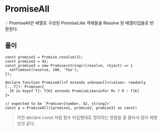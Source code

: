# PromiseAll

<aside>
💡 PromiseAll은 배열로 구성된 PromiseLike 객체들을  Resolve 된 배열타입들로 반환한다.

</aside>

## 풀이

```tsx
const promise1 = Promise.resolve(3);
const promise2 = 42;
const promise3 = new Promise<string>((resolve, reject) => {
  setTimeout(resolve, 100, 'foo');
});

declare function PromiseAll<T extends unknown[]>(values: readonly [...T]): Promise<{
  [K in keyof T]: T[K] extends PromiseLike<infer R> ? R : T[K]
}>

// expected to be `Promise<[number, 42, string]>`
const p = PromiseAll([promise1, promise2, promise3] as const)
```

> 이전 declare const 처럼 함수 타입형태로 정의하는 방법을 잘 몰라서 많이 헤맸던것 같다.
>